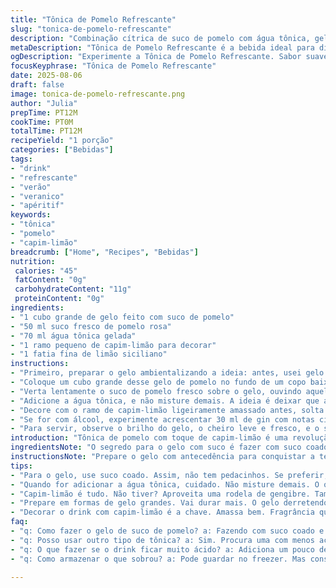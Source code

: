 ```yaml
---
title: "Tônica de Pomelo Refrescante"
slug: "tonica-de-pomelo-refrescante"
description: "Combinação cítrica de suco de pomelo com água tônica, gelo aromatizado e toque de capim-limão. Pode ser alcoólica ou não, perfeita para quem quer algo leve e vibrante. Fácil de montar e com textura interessante graças ao gelo. Alternativa ao tradicional grapefruit, com sabor mais suave e adocicado. Indicado para tempos quentes, serve como aperitivo ou drink pós-almoço. Livre de lactose, glúten, ovos, nozes e ingredientes pesados. Visual elegante, aroma cítrico com nuances herbais que ativam os sentidos, ótimo para refrescar e surpreender. O twist com o capim-limão traz uma camada aromática inesperada e muito brasileira."
metaDescription: "Tônica de Pomelo Refrescante é a bebida ideal para dias quentes. Combinação de suco de pomelo, água tônica e capim-limão."
ogDescription: "Experimente a Tônica de Pomelo Refrescante. Sabor suave e adocicado; perfeito para o calor e fácil de fazer."
focusKeyphrase: "Tônica de Pomelo Refrescante"
date: 2025-08-06
draft: false
image: tonica-de-pomelo-refrescante.png
author: "Julia"
prepTime: PT12M
cookTime: PT0M
totalTime: PT12M
recipeYield: "1 porção"
categories: ["Bebidas"]
tags:
- "drink"
- "refrescante"
- "verão"
- "veranico"
- "apéritif"
keywords:
- "tônica"
- "pomelo"
- "capim-limão"
breadcrumb: ["Home", "Recipes", "Bebidas"]
nutrition: 
 calories: "45"
 fatContent: "0g"
 carbohydrateContent: "11g"
 proteinContent: "0g"
ingredients:
- "1 cubo grande de gelo feito com suco de pomelo"
- "50 ml suco fresco de pomelo rosa"
- "70 ml água tônica gelada"
- "1 ramo pequeno de capim-limão para decorar"
- "1 fatia fina de limão siciliano"
instructions:
- "Primeiro, preparar o gelo ambientalizando a ideia: antes, usei gelo normal, mas o suco congelado dá textura e sabor extras, além de não diluir tão rápido o drink."
- "Coloque um cubo grande desse gelo de pomelo no fundo de um copo baixo, tipo old fashioned. Gosto do tamanho grande porque ajuda a controlar a diluição – eis o segredo para manter o frescor e a potência do cítrico."
- "Verta lentamente o suco de pomelo fresco sobre o gelo, ouvindo aquele som sutil do líquido encontrando o gelo. Experimente pegar um suco bem fresco, sem conservantes – faz toda a diferença no resultado final."
- "Adicione a água tônica, e não misture demais. A ideia é deixar que a efervescência e o aroma fiquem intactos. Se mexer demais, perde o charme, o borbulhar some rápido."
- "Decore com o ramo de capim-limão ligeiramente amassado antes, solta um óleo aromático que vai perfumar o aroma do drink, e coloque a fatia fina de limão siciliano na borda. O contraste visual é lindo, cores que remete ao verão no litoral."
- "Se for com álcool, experimente acrescentar 30 ml de gin com notas cítricas ou vodca neutra. O capim-limão e a tônica equilibram o álcool de forma a não ficar pesado – aprendi trocando a vodca por gin, ganhou personalidade."
- "Para servir, observe o brilho do gelo, o cheiro leve e fresco, e o som quase silencioso das borbulhas subindo. O toque herbal do capim-limão no aroma é quase como uma promessa de frescor na próxima goleada."
introduction: "Tônica de pomelo com toque de capim-limão é uma revolução simples. Sempre achei o grapefruit meio agressivo, ácido demais para o verão. O pomelo, mais suave e doce, virou o protagonista. Ao congelar o suco no gelo, descobri que o drink vai se transformando ao longo do tempo, cada gole traz um pouco mais do cítrico direto na boca, sem diluir. O capim-limão, ingrediente típico do Brasil, adiciona frescor através do aroma, que no calor é um diferencial forte. Serve aos amigos como refresco nos dias quentes, aberto a pequenas variações – com ou sem álcool, limão siciliano ou lima kaffir. Conhecer o momento certo para servir e usar ingredientes à temperatura certa faz o paladar ficar ainda mais feliz. Reliquias de um bar simples, um clássico reinventado, que cabe na rotina da cidade ou na calma do litoral."
ingredientsNote: "O segredo para o gelo com suco é fazer com suco coado, sem polpa, para que congele uniforme e sem pedaços grandes que quebram na hora de servir. Para o suco uso pomelo rosa, pois tem aroma mais intenso e sabor mais delicado que o comum. No lugar do capim-limão fresco, se não encontrar, vale usar uma folhinha de hortelã seca ou uma rodela fina de gengibre para dar um toque quente e pungente. A água tônica pode ser a tradicional, mas costumo apostar nas versões brasileiras, com menos açúcar e mais aromatizadas. Para quem quer um twist alcoólico diferente, o gin é campeão, principalmente os com notas cítricas e ervas; vodca neutra funciona bem, mas menos interessante. O limão siciliano dá uma acidez suave, se faltar, o limão taiti funciona, mas altera o sabor, deixando mais ácido e menos perfumado."
instructionsNote: "Prepare o gelo com antecedência para conquistar a textura correta. Recomendo colocar em formas de cubos grandes para evitar derretimento rápido. Não misture demais o drink, a intenção é que cada gole tenha camadas diferentes de sabor. A decoração com capim-limão é simples mas fundamental – ao amassá-lo com as mãos, boas fragrâncias são liberadas pela oleosidade das folhas, faz toda a diferença para quem saca de aromas. Se for adicionar álcool, faça depois do suco e antes da água tônica, para que a bebida mantenha a efervescência. Observe o brilho do gelo e a suavidade do aroma antes de servir – é a hora de garantir que tudo está no ponto certo. Se o gelo começar a derreter rápido, talvez tenha que fazer uma próxima leva no freezer com aquecimento ajustado; gelo muito denso congela demais ou cria rachaduras que não quero. No geral, o passo fundamental é respeitar ingredientes gelados e temperatura do copo para preservar a frescura."
tips:
- "Para o gelo, use suco coado. Assim, não tem pedacinhos. Se preferir, tenta com limão, mas o suco de pomelo é a melhor escolha. Cube grande? Sim, controla melhor a diluição."
- "Quando for adicionar a água tônica, cuidado. Não misture demais. O orvalho da efervescência deve ser sentido. Não perca a borbulha, melhor assim. Mais frescor no final."
- "Capim-limão é tudo. Não tiver? Aproveita uma rodela de gengibre. Também funciona. Um toque quente, sem perder a leveza. Eleva o aroma, é o que precisa pra surpreender."
- "Prepare em formas de gelo grandes. Vai durar mais. O gelo derretendo rápido? O resultado não é legal. A temperatura do copo? Congele antes, ajuda muito na apresentação."
- "Decorar o drink com capim-limão é a chave. Amassa bem. Fragrância que vem solta e ativa os sentidos. Amassar realça o gosto, só assim você surpreende."
faq:
- "q: Como fazer o gelo de suco de pomelo? a: Fazendo com suco coado e sem polpa. A textura ajuda. Gelo igual, sabor fraco. Verdade, vale a pena congelar no dia anterior."
- "q: Posso usar outro tipo de tônica? a: Sim. Procura uma com menos açúcar. As versões brasileiras, boas de verdade. A tradicional funciona, mas menos interessante."
- "q: O que fazer se o drink ficar muito ácido? a: Adiciona um pouco de açúcar ou mel. O capim-limão traz frescor. Pode equilibrar o sabor. Tentativa e erro, isso vale."
- "q: Como armazenar o que sobrou? a: Pode guardar no freezer. Mas consome rápido. A comida não é eterna. Não gosto de deixar mais de um dia, muda o sabor."

---
```

